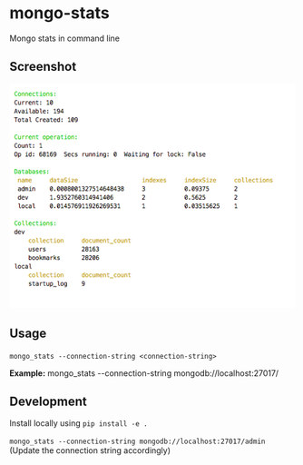 # mongo-stats
Mongo stats in command line

## Screenshot
![mongo-stats-screenshot](https://github.com/Dineshs91/mongo-stats/blob/master/mongo_stats.png)

## Usage
 `mongo_stats --connection-string <connection-string>`

 **Example:**
 mongo_stats --connection-string mongodb://localhost:27017/

## Development

Install locally using `pip install -e .`

`mongo_stats --connection-string mongodb://localhost:27017/admin` (Update the connection string
accordingly)